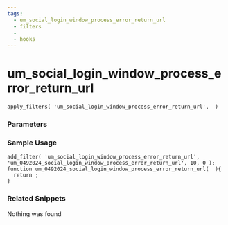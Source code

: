```yaml
---
tags: 
  - um_social_login_window_process_error_return_url
  - filters
  - 
  - hooks
---
```

# um\_social\_login\_window\_process\_error\_return\_url

``` php:no-line-numbers
apply_filters( 'um_social_login_window_process_error_return_url',  )
```
<div class='hook-sep'></div>

### Parameters

<div class='hook-sep'></div>



### Sample Usage

``` php:no-line-numbers
add_filter( 'um_social_login_window_process_error_return_url', 'um_0492024_social_login_window_process_error_return_url', 10, 0 );
function um_0492024_social_login_window_process_error_return_url(  ){
  return ;
}
```
<div class='hook-sep'></div>



### Related Snippets

Nothing was found

